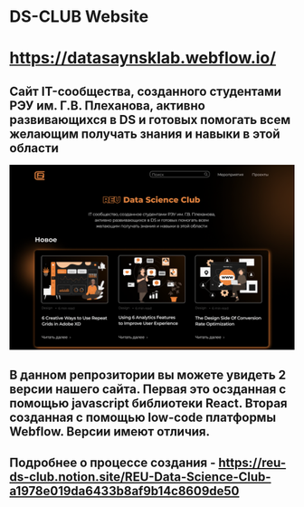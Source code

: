 # DS-CLUB Website
# https://datasaynsklab.webflow.io/

## Сайт IT-сообщества, созданного студентами РЭУ им. Г.В. Плеханова, активно развивающихся в DS и готовых помогать всем желающим получать знания и навыки в этой области

![alt text](Photos/main_page.png "Главная страничка сайта")

## В данном репрозитории вы можете увидеть 2 версии нашего сайта. Первая это осзданная с помощью javascript библиотеки React. Вторая созданная с помощью low-code платформы Webflow. Версии имеют отличия.

## Подробнее о процессе создания - https://reu-ds-club.notion.site/REU-Data-Science-Club-a1978e019da6433b8af9b14c8609de50
